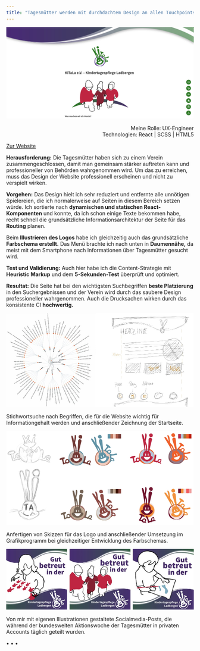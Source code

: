 ```yaml
---
title: "Tagesmütter werden mit durchdachtem Design an allen Touchpoints als professnionell wahrgenommen"
---
```


![Vereinsseite der Tagesmütter](../images/WebsiteMockup_KiTaLa.jpg)

<p style="font-size: var(--fs-small-text);text-align: right;">Meine Rolle: UX-Engineer<br/>Technologien: React | SCSS | HTML5</p>

[Zur Website](https://kitala-ladbergen.de)

**Herausforderung:** Die Tagesmütter haben sich zu einem Verein zusammengeschlossen, damit man gemeinsam stärker auftreten kann und professioneller von Behörden wahrgenommen wird. Um das zu erreichen, muss das Design der Website professionell erscheinen und nicht zu verspielt wirken.

**Vorgehen:** Das Design hielt ich sehr reduziert und entfernte alle unnötigen Spielereien, die ich normalerweise auf Seiten in diesem Bereich setzen würde. Ich sortierte nach **dynamischen und statischen React-Komponenten** und konnte, da ich schon einige Texte bekommen habe, recht schnell die grundsätzliche Informationsarchitektur der Seite für das **Routing** planen.

Beim **Illustrieren des Logos** habe ich gleichzeitig auch das grundsätzliche **Farbschema erstellt.** Das Menü brachte ich nach unten in **Daumennähe,** da meist mit dem Smartphone nach Informationen über Tagesmütter gesucht wird.

**Test und Validierung:** Auch hier habe ich die Content-Strategie mit **Heuristic Markup** und dem **5-Sekunden-Test** überprüft und optimiert.

**Resultat:** Die Seite hat bei den wichtigsten Suchbegriffen **beste Platzierung** in den Suchergebnissen und der Verein wird durch das saubere Design professioneller wahrgenommen. Auch die Drucksachen wirken durch das konsistente CI **hochwertig.**

![Planung und Vorzeichnung](../images/Kitala_PlanungZeichnung.jpg)

<p style="font-size: var(--fs-small-text);">Stichwortsuche nach Begriffen, die für die Website wichtig für Informationgehalt werden und anschließender Zeichnung der Startseite.</p>

![Logoskizzen und Farbschemen](../images/LogoMockup_KiTaLa.jpg)

<p style="font-size: var(--fs-small-text);">Anfertigen von Skizzen für das Logo und anschließender Umsetzung im Grafikprogramm bei gleichzeitiger Entwicklung des Farbschemas.</p>

![Aktionswoche](../images/Aktion_KiTaLa.jpg)

<p style="font-size: var(--fs-small-text);">Von mir mit eigenen Illustrationen gestaltete Socialmedia-Posts, die während der bundesweiten Aktionswoche der Tagesmütter in privaten Accounts täglich geteilt wurden.</p>

<p>&bull; &bull; &bull;</p>
